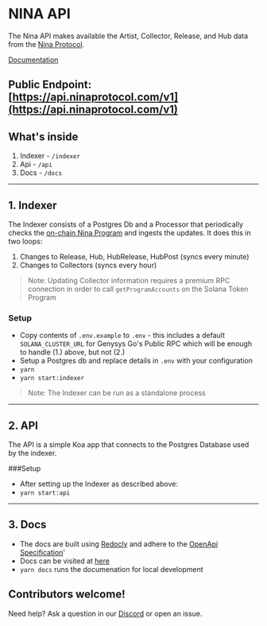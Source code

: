 # NINA API

The Nina API makes available the Artist, Collector, Release, and Hub data from the [Nina Protocol](https://www.ninaprotocol.com).

[Documentation](https://api.docs.ninaprotocol.com/)

Public Endpoint: [https://api.ninaprotocol.com/v1](https://api.ninaprotocol.com/v1)
---

## What's inside

1. Indexer - `/indexer`
2. Api - `/api`
3. Docs - `/docs`
---

## 1. Indexer

The Indexer consists of a Postgres Db and a Processor that periodically checks the [on-chain Nina Program](https://github.com/nina-protocol/nina/tree/main/programs/nina) and ingests the updates.  It does this in two loops:

1. Changes to Release, Hub, HubRelease, HubPost (syncs every minute)
2. Changes to Collectors (syncs every hour)

>Note: Updating Collector information requires a premium RPC connection in order to call `getProgramAccounts` on the Solana Token Program

### Setup

- Copy contents of `.env.example` to `.env` - this includes a default `SOLANA_CLUSTER_URL` for Genysys Go's Public RPC which will be enough to handle (1.) above, but not (2.)
- Setup a Postgres db and replace details in `.env` with your configuration
- `yarn`
- `yarn start:indexer`

>Note: The Indexer can be run as a standalone process

---

## 2. API

The API is a simple Koa app that connects to the Postgres Database used by the indexer.

###Setup

- After setting up the Indexer as described above:
- `yarn start:api` 

---


## 3. Docs

- The docs are built using [Redocly](https://redocly.com/) and adhere to the [OpenApi Specification](https://spec.openapis.org/oas/v3.1.0)'
- Docs can be visited at [here](http://api.docs.ninaprotocol.com/)
- `yarn docs` runs the documenation for local development

## Contributors welcome! 
Need help?  Ask a question in our [Discord](https://discord.gg/ePkqJqSBgj) or open an issue.